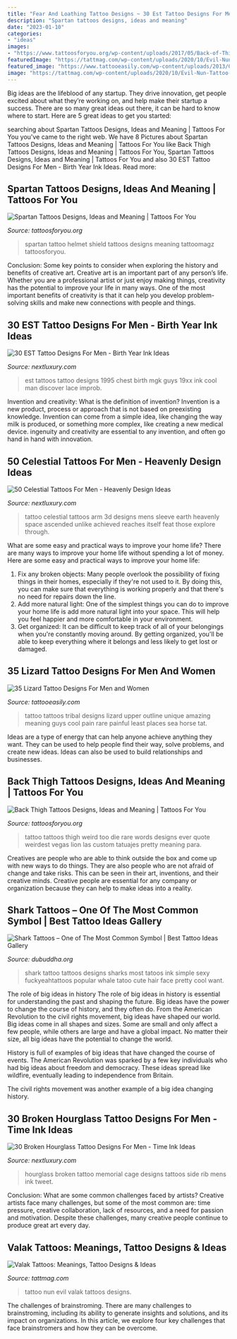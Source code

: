 ```yaml
---
title: "Fear And Loathing Tattoo Designs ~ 30 Est Tattoo Designs For Men"
description: "Spartan tattoos designs, ideas and meaning"
date: "2023-01-10"
categories:
- "ideas"
images:
- "https://www.tattoosforyou.org/wp-content/uploads/2017/05/Back-of-Thigh-Tattoos-Words.jpg"
featuredImage: "https://tattmag.com/wp-content/uploads/2020/10/Evil-Nun-Tattoo-6.jpg"
featured_image: "https://www.tattooeasily.com/wp-content/uploads/2013/03/Lizard-Tattoo-Designs-For-Men-and-Women-16.jpg"
image: "https://tattmag.com/wp-content/uploads/2020/10/Evil-Nun-Tattoo-6.jpg"
---
```



Big ideas are the lifeblood of any startup. They drive innovation, get people excited about what they’re working on, and help make their startup a success. There are so many great ideas out there, it can be hard to know where to start. Here are 5 great ideas to get you started: 

	

		
searching about Spartan Tattoos Designs, Ideas and Meaning | Tattoos For You you've came to the right web. We have 8 Pictures about Spartan Tattoos Designs, Ideas and Meaning | Tattoos For You like Back Thigh Tattoos Designs, Ideas and Meaning | Tattoos For You, Spartan Tattoos Designs, Ideas and Meaning | Tattoos For You and also 30 EST Tattoo Designs For Men - Birth Year Ink Ideas. Read more:
		
    
## Spartan Tattoos Designs, Ideas And Meaning | Tattoos For You

<img loading=lazy src="https://www.tattoosforyou.org/wp-content/uploads/2016/05/Spartan-Shield-Tattoo.jpg" onerror="this.onerror=null;this.src='https://tse2.mm.bing.net/th?id=OIP.HzK62wWGjq0SkCcKbVgTgQHaHI&amp;pid=15.1';" alt="Spartan Tattoos Designs, Ideas and Meaning | Tattoos For You">

_Source: tattoosforyou.org_

>spartan tattoo helmet shield tattoos designs meaning tattoomagz tattoosforyou. 

	

Conclusion: Some key points to consider when exploring the history and benefits of creative art.
Creative art is an important part of any person’s life. Whether you are a professional artist or just enjoy making things, creativity has the potential to improve your life in many ways. One of the most important benefits of creativity is that it can help you develop problem-solving skills and make new connections with people and things.

    
## 30 EST Tattoo Designs For Men - Birth Year Ink Ideas

<img loading=lazy src="http://nextluxury.com/wp-content/uploads/est-1995-guys-chest-tattoos.jpg" onerror="this.onerror=null;this.src='https://tse1.mm.bing.net/th?id=OIP.XPAnUkbx7AiXqK-kMZWPlgHaHa&amp;pid=15.1';" alt="30 EST Tattoo Designs For Men - Birth Year Ink Ideas">

_Source: nextluxury.com_

>est tattoos tattoo designs 1995 chest birth mgk guys 19xx ink cool man discover lace improb. 

	

Invention and creativity: What is the definition of invention?
Invention is a new product, process or approach that is not based on preexisting knowledge. Invention can come from a simple idea, like changing the way milk is produced, or something more complex, like creating a new medical device. ingenuity and creativity are essential to any invention, and often go hand in hand with innovation.

    
## 50 Celestial Tattoos For Men - Heavenly Design Ideas

<img loading=lazy src="http://nextluxury.com/wp-content/uploads/full-arm-3d-celestial-mens-tattoo-designs.jpg" onerror="this.onerror=null;this.src='https://tse2.mm.bing.net/th?id=OIP.e6lOICILVWWVJMI1_dVEzgHaJP&amp;pid=15.1';" alt="50 Celestial Tattoos For Men - Heavenly Design Ideas">

_Source: nextluxury.com_

>tattoo celestial tattoos arm 3d designs mens sleeve earth heavenly space ascended unlike achieved reaches itself feat those explore through. 

	

What are some easy and practical ways to improve your home life?
There are many ways to improve your home life without spending a lot of money. Here are some easy and practical ways to improve your home life: 
1. Fix any broken objects: Many people overlook the possibility of fixing things in their homes, especially if they're not used to it. By doing this, you can make sure that everything is working properly and that there's no need for repairs down the line. 
2. Add more natural light: One of the simplest things you can do to improve your home life is add more natural light into your space. This will help you feel happier and more comfortable in your environment. 
3. Get organized: It can be difficult to keep track of all of your belongings when you're constantly moving around. By getting organized, you'll be able to keep everything where it belongs and less likely to get lost or damaged.

    
## 35 Lizard Tattoo Designs For Men And Women

<img loading=lazy src="https://www.tattooeasily.com/wp-content/uploads/2013/03/Lizard-Tattoo-Designs-For-Men-and-Women-16.jpg" onerror="this.onerror=null;this.src='https://tse2.mm.bing.net/th?id=OIP.MLzta3wjBNMuBcCWk_B0MgHaKt&amp;pid=15.1';" alt="35 Lizard Tattoo Designs For Men and Women">

_Source: tattooeasily.com_

>tattoo tattoos tribal designs lizard upper outline unique amazing meaning guys cool pain rare painful least places sea horse tat. 

	

Ideas are a type of energy that can help anyone achieve anything they want. They can be used to help people find their way, solve problems, and create new ideas. Ideas can also be used to build relationships and businesses.

    
## Back Thigh Tattoos Designs, Ideas And Meaning | Tattoos For You

<img loading=lazy src="https://www.tattoosforyou.org/wp-content/uploads/2017/05/Back-of-Thigh-Tattoos-Words.jpg" onerror="this.onerror=null;this.src='https://tse3.mm.bing.net/th?id=OIP.lmMbei4RzeINWxwBOviPFQHaFj&amp;pid=15.1';" alt="Back Thigh Tattoos Designs, Ideas and Meaning | Tattoos For You">

_Source: tattoosforyou.org_

>tattoo tattoos thigh weird too die rare words designs ever quote weirdest vegas lion las custom tatuajes pretty meaning para. 

	

Creatives are people who are able to think outside the box and come up with new ways to do things. They are also people who are not afraid of change and take risks. This can be seen in their art, inventions, and their creative minds. Creative people are essential for any company or organization because they can help to make ideas into a reality.

    
## Shark Tattoos – One Of The Most Common Symbol | Best Tattoo Ideas Gallery

<img loading=lazy src="http://www.dubuddha.org/wp-content/uploads/2015/09/shark-tattoo-on-women2.jpg" onerror="this.onerror=null;this.src='https://tse2.mm.bing.net/th?id=OIP.9PEiI0sLAa2vpNu2-hjcGgHaMw&amp;pid=15.1';" alt="Shark Tattoos – One of The Most Common Symbol | Best Tattoo Ideas Gallery">

_Source: dubuddha.org_

>shark tattoo tattoos designs sharks most tatoos ink simple sexy fuckyeahtattoos popular whale tatoo cute hair face pretty cool want. 

	

The role of big ideas in history
The role of big ideas in history is essential for understanding the past and shaping the future. Big ideas have the power to change the course of history, and they often do. From the American Revolution to the civil rights movement, big ideas have shaped our world.
Big ideas come in all shapes and sizes. Some are small and only affect a few people, while others are large and have a global impact. No matter their size, all big ideas have the potential to change the world.

History is full of examples of big ideas that have changed the course of events. The American Revolution was sparked by a few key individuals who had big ideas about freedom and democracy. These ideas spread like wildfire, eventually leading to independence from Britain.

The civil rights movement was another example of a big idea changing history.

    
## 30 Broken Hourglass Tattoo Designs For Men - Time Ink Ideas

<img loading=lazy src="http://nextluxury.com/wp-content/uploads/mens-broken-hourglass-memorial-rib-cage-side-tattoo.jpg" onerror="this.onerror=null;this.src='https://tse3.mm.bing.net/th?id=OIP.XRKlZpDA5ezmSeeFgq1GCAHaKw&amp;pid=15.1';" alt="30 Broken Hourglass Tattoo Designs For Men - Time Ink Ideas">

_Source: nextluxury.com_

>hourglass broken tattoo memorial cage designs tattoos side rib mens ink tweet. 

	

Conclusion: What are some common challenges faced by artists?
Creative artists face many challenges, but some of the most common are: time pressure, creative collaboration, lack of resources, and a need for passion and motivation. Despite these challenges, many creative people continue to produce great art every day.

    
## Valak Tattoos: Meanings, Tattoo Designs &amp; Ideas

<img loading=lazy src="https://tattmag.com/wp-content/uploads/2020/10/Evil-Nun-Tattoo-6.jpg" onerror="this.onerror=null;this.src='https://tse3.mm.bing.net/th?id=OIP.zv-C_CRoffJ1rq0QzjU3KgAAAA&amp;pid=15.1';" alt="Valak Tattoos: Meanings, Tattoo Designs &amp; Ideas">

_Source: tattmag.com_

>tattoo nun evil valak tattoos designs. 

	

The challenges of brainstroming.
There are many challenges to brainstroming, including its ability to generate insights and solutions, and its impact on organizations. In this article, we explore four key challenges that face brainstromers and how they can be overcome.

